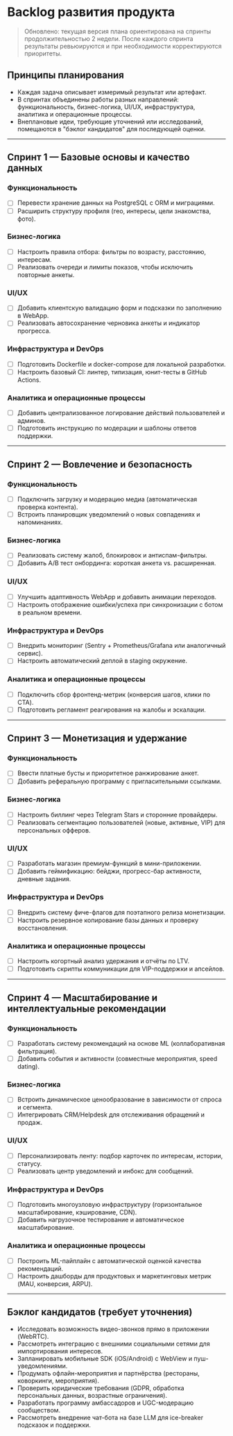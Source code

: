 # Backlog развития продукта

> Обновлено: текущая версия плана ориентирована на спринты продолжительностью 2 недели.
> После каждого спринта результаты ревьюируются и при необходимости корректируются
> приоритеты.

## Принципы планирования

- Каждая задача описывает измеримый результат или артефакт.
- В спринтах объединены работы разных направлений: функциональность, бизнес-логика,
  UI/UX, инфраструктура, аналитика и операционные процессы.
- Внеплановые идеи, требующие уточнений или исследований, помещаются в "бэклог
  кандидатов" для последующей оценки.

---

## Спринт 1 — Базовые основы и качество данных

### Функциональность
- [ ] Перевести хранение данных на PostgreSQL с ORM и миграциями.
- [ ] Расширить структуру профиля (гео, интересы, цели знакомства, фото).

### Бизнес-логика
- [ ] Настроить правила отбора: фильтры по возрасту, расстоянию, интересам.
- [ ] Реализовать очереди и лимиты показов, чтобы исключить повторные анкеты.

### UI/UX
- [ ] Добавить клиентскую валидацию форм и подсказки по заполнению в WebApp.
- [ ] Реализовать автосохранение черновика анкеты и индикатор прогресса.

### Инфраструктура и DevOps
- [ ] Подготовить Dockerfile и docker-compose для локальной разработки.
- [ ] Настроить базовый CI: линтер, типизация, юнит-тесты в GitHub Actions.

### Аналитика и операционные процессы
- [ ] Добавить централизованное логирование действий пользователей и админов.
- [ ] Подготовить инструкцию по модерации и шаблоны ответов поддержки.

---

## Спринт 2 — Вовлечение и безопасность

### Функциональность
- [ ] Подключить загрузку и модерацию медиа (автоматическая проверка контента).
- [ ] Встроить планировщик уведомлений о новых совпадениях и напоминаниях.

### Бизнес-логика
- [ ] Реализовать систему жалоб, блокировок и антиспам-фильтры.
- [ ] Добавить A/B тест онбординга: короткая анкета vs. расширенная.

### UI/UX
- [ ] Улучшить адаптивность WebApp и добавить анимации переходов.
- [ ] Настроить отображение ошибки/успеха при синхронизации с ботом в реальном времени.

### Инфраструктура и DevOps
- [ ] Внедрить мониторинг (Sentry + Prometheus/Grafana или аналогичный сервис).
- [ ] Настроить автоматический деплой в staging окружение.

### Аналитика и операционные процессы
- [ ] Подключить сбор фронтенд-метрик (конверсия шагов, клики по CTA).
- [ ] Подготовить регламент реагирования на жалобы и эскалации.

---

## Спринт 3 — Монетизация и удержание

### Функциональность
- [ ] Ввести платные бусты и приоритетное ранжирование анкет.
- [ ] Добавить реферальную программу с пригласительными ссылками.

### Бизнес-логика
- [ ] Настроить биллинг через Telegram Stars и сторонние провайдеры.
- [ ] Реализовать сегментацию пользователей (новые, активные, VIP) для персональных офферов.

### UI/UX
- [ ] Разработать магазин премиум-функций в мини-приложении.
- [ ] Добавить геймификацию: бейджи, прогресс-бар активности, дневные задания.

### Инфраструктура и DevOps
- [ ] Внедрить систему фиче-флагов для поэтапного релиза монетизации.
- [ ] Настроить резервное копирование базы данных и проверку восстановления.

### Аналитика и операционные процессы
- [ ] Настроить когортный анализ удержания и отчёты по LTV.
- [ ] Подготовить скрипты коммуникации для VIP-поддержки и апсейлов.

---

## Спринт 4 — Масштабирование и интеллектуальные рекомендации

### Функциональность
- [ ] Разработать систему рекомендаций на основе ML (коллаборативная фильтрация).
- [ ] Добавить события и активности (совместные мероприятия, speed dating).

### Бизнес-логика
- [ ] Встроить динамическое ценообразование в зависимости от спроса и сегмента.
- [ ] Интегрировать CRM/Helpdesk для отслеживания обращений и продаж.

### UI/UX
- [ ] Персонализировать ленту: подбор карточек по интересам, истории, статусу.
- [ ] Реализовать центр уведомлений и инбокс для сообщений.

### Инфраструктура и DevOps
- [ ] Подготовить многоузловую инфраструктуру (горизонтальное масштабирование, кэширование, CDN).
- [ ] Добавить нагрузочное тестирование и автоматическое масштабирование.

### Аналитика и операционные процессы
- [ ] Построить ML-пайплайн с автоматической оценкой качества рекомендаций.
- [ ] Настроить дашборды для продуктовых и маркетинговых метрик (MAU, конверсия, ARPU).

---

## Бэклог кандидатов (требует уточнения)

- Исследовать возможность видео-звонков прямо в приложении (WebRTC).
- Рассмотреть интеграцию с внешними социальными сетями для импортирования интересов.
- Запланировать мобильные SDK (iOS/Android) с WebView и пуш-уведомлениями.
- Продумать офлайн-мероприятия и партнёрства (рестораны, коворкинги, мероприятия).
- Проверить юридические требования (GDPR, обработка персональных данных, возрастные ограничения).
- Разработать программу амбассадоров и UGC-модерацию сообществом.
- Рассмотреть внедрение чат-бота на базе LLM для ice-breaker подсказок и поддержки.

